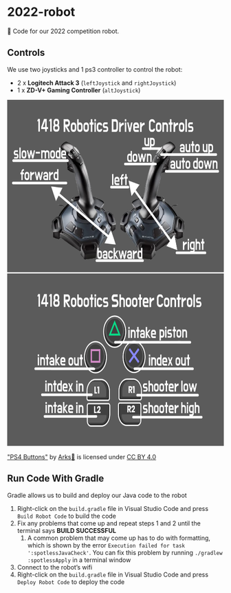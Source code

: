 # 2022-robot
🤖 Code for our 2022 competition robot.

## Controls
We use two joysticks and 1 ps3 controller to control the robot:

* 2 x **Logitech Attack 3** (`leftJoystick` and `rightJoystick`)
* 1 x **ZD-V+ Gaming Controller** (`altJoystick`)
<!-- * 1 x **Logitech Extreme 3D Pro** (`joystick_alt`) -->

<img src="res/driver_controls.png" height="400"/>
<img src="res/robotics_shooter_controls.png" height="400"/>

["PS4 Buttons"](https://arks.itch.io/ps4-buttons) by [Arks💢](https://itch.io/profile/arks) is licensed under [CC BY 4.0](https://creativecommons.org/licenses/by/4.0/)
<!-- <img src="res/X3D.png" height="600"> -->

## Run Code With Gradle
Gradle allows us to build and deploy our Java code to the robot
1. Right-click on the `build.gradle` file in Visual Studio Code and press `Build Robot Code` to build the code
1. Fix any problems that come up and repeat steps 1 and 2 until the terminal says **BUILD SUCCESSFUL**
    1. A common problem that may come up has to do with formatting, which is shown by the error `Execution failed for task ':spotlessJavaCheck'`. You can fix this problem by running `./gradlew :spotlessApply` in a terminal window
1. Connect to the robot’s wifi
1. Right-click on the `build.gradle` file in Visual Studio Code and press `Deploy Robot Code` to deploy the code